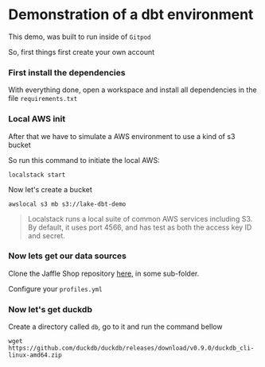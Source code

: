 # Demonstration of a dbt environment
This demo, was built to run inside of `Gitpod`

So, first things first create your own account

### First install the dependencies

With everything done, open a workspace and install all dependencies in the file `requirements.txt`

### Local AWS init

After that we have to simulate a AWS environment to use a kind of s3 bucket

So run this command to initiate the local AWS:
``` shell
localstack start
```

Now let's create a bucket

``` shell
awslocal s3 mb s3://lake-dbt-demo
```
> Localstack runs a local suite of common AWS services including S3. By default, it uses port 4566, and has test as both the access key ID and secret.

### Now lets get our data sources

Clone the Jaffle Shop repository [here](https://github.com/dbt-labs/jaffle_shop), in some sub-folder.

Configure your ``profiles.yml``

### Now let's get duckdb

Create a directory called `db`, go to it and run the command bellow

``` shell
wget https://github.com/duckdb/duckdb/releases/download/v0.9.0/duckdb_cli-linux-amd64.zip
```

